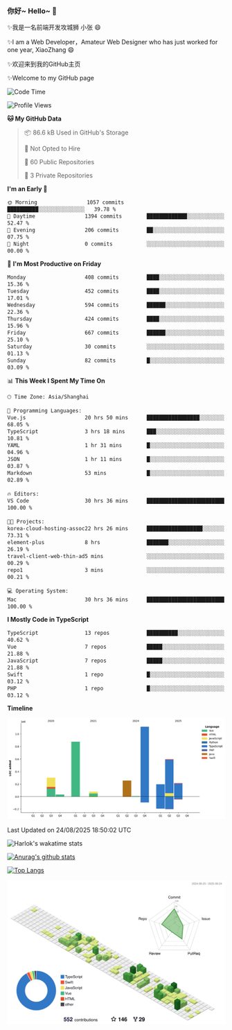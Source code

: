 ### 你好~ Hello~ 👋

✨我是一名前端开发攻城狮 小张 😄

✨I am a Web Developer，Amateur Web Designer who has just worked for one year, XiaoZhang 😄

✨欢迎来到我的GitHub主页

✨Welcome to my GitHub page
<!--
**7148505/7148505** is a ✨ _special_ ✨ repository because its `README.md` (this file) appears on your GitHub profile.

Here are some ideas to get you started:

- 🔭 I’m currently working on ...
- 🌱 I’m currently learning ...
- 👯 I’m looking to collaborate on ...
- 🤔 I’m looking for help with ...
- 💬 Ask me about ...
- 📫 How to reach me: ...
- 😄 Pronouns: ...
- ⚡ Fun fact: ...
-->

<!--START_SECTION:waka-->
![Code Time](http://img.shields.io/badge/Code%20Time-2%2C900%20hrs%207%20mins-blue)

![Profile Views](http://img.shields.io/badge/Profile%20Views-5-blue)

**🐱 My GitHub Data** 

> 📦 86.6 kB Used in GitHub's Storage 
 > 
> 🚫 Not Opted to Hire
 > 
> 📜 60 Public Repositories 
 > 
> 🔑 3 Private Repositories 
 > 
**I'm an Early 🐤** 

```text
🌞 Morning                1057 commits        ██████████░░░░░░░░░░░░░░░   39.78 % 
🌆 Daytime                1394 commits        █████████████░░░░░░░░░░░░   52.47 % 
🌃 Evening                206 commits         ██░░░░░░░░░░░░░░░░░░░░░░░   07.75 % 
🌙 Night                  0 commits           ░░░░░░░░░░░░░░░░░░░░░░░░░   00.00 % 
```
📅 **I'm Most Productive on Friday** 

```text
Monday                   408 commits         ████░░░░░░░░░░░░░░░░░░░░░   15.36 % 
Tuesday                  452 commits         ████░░░░░░░░░░░░░░░░░░░░░   17.01 % 
Wednesday                594 commits         ██████░░░░░░░░░░░░░░░░░░░   22.36 % 
Thursday                 424 commits         ████░░░░░░░░░░░░░░░░░░░░░   15.96 % 
Friday                   667 commits         ██████░░░░░░░░░░░░░░░░░░░   25.10 % 
Saturday                 30 commits          ░░░░░░░░░░░░░░░░░░░░░░░░░   01.13 % 
Sunday                   82 commits          █░░░░░░░░░░░░░░░░░░░░░░░░   03.09 % 
```


📊 **This Week I Spent My Time On** 

```text
🕑︎ Time Zone: Asia/Shanghai

💬 Programming Languages: 
Vue.js                   20 hrs 50 mins      █████████████████░░░░░░░░   68.05 % 
TypeScript               3 hrs 18 mins       ███░░░░░░░░░░░░░░░░░░░░░░   10.81 % 
YAML                     1 hr 31 mins        █░░░░░░░░░░░░░░░░░░░░░░░░   04.96 % 
JSON                     1 hr 11 mins        █░░░░░░░░░░░░░░░░░░░░░░░░   03.87 % 
Markdown                 53 mins             █░░░░░░░░░░░░░░░░░░░░░░░░   02.89 % 

🔥 Editors: 
VS Code                  30 hrs 36 mins      █████████████████████████   100.00 % 

🐱‍💻 Projects: 
korea-cloud-hosting-assoc22 hrs 26 mins      ██████████████████░░░░░░░   73.31 % 
element-plus             8 hrs               ███████░░░░░░░░░░░░░░░░░░   26.19 % 
travel-client-web-thin-ad5 mins              ░░░░░░░░░░░░░░░░░░░░░░░░░   00.29 % 
repo1                    3 mins              ░░░░░░░░░░░░░░░░░░░░░░░░░   00.21 % 

💻 Operating System: 
Mac                      30 hrs 36 mins      █████████████████████████   100.00 % 
```

**I Mostly Code in TypeScript** 

```text
TypeScript               13 repos            ██████████░░░░░░░░░░░░░░░   40.62 % 
Vue                      7 repos             █████░░░░░░░░░░░░░░░░░░░░   21.88 % 
JavaScript               7 repos             █████░░░░░░░░░░░░░░░░░░░░   21.88 % 
Swift                    1 repo              █░░░░░░░░░░░░░░░░░░░░░░░░   03.12 % 
PHP                      1 repo              █░░░░░░░░░░░░░░░░░░░░░░░░   03.12 % 
```



**Timeline**

![Lines of Code chart](https://raw.githubusercontent.com/littleCareless/littleCareless/master/assets/bar_graph.png)


 Last Updated on 24/08/2025 18:50:02 UTC
<!--END_SECTION:waka-->
![Harlok's wakatime stats](https://github-readme-stats.vercel.app/api/wakatime?username=littleCareless)

[![Anurag's github stats](https://github-readme-stats.vercel.app/api?username=littleCareless)](https://github.com/anuraghazra/github-readme-stats)

[![Top Langs](https://github-readme-stats.vercel.app/api/top-langs/?username=littleCareless&layout=compact)](https://github.com/anuraghazra/github-readme-stats)

![](./profile-3d-contrib/profile-green-animate.svg)

